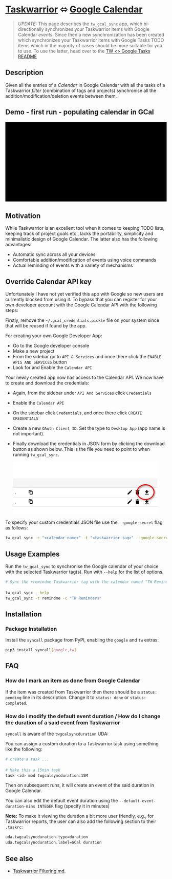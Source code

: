 # [Taskwarrior](https://taskwarrior.org/) ⬄ [Google Calendar](https://calendar.google.com/)

> _UPDATE:_ This page describes the `tw_gcal_sync` app, which bi-directionally
> synchronizes your Taskwarrior items with Google Calendar _events_. Since then a
> new synchronization has been created which synchronizes your Taskwarrior items
> with Google Tasks TODO items which in the majority of cases should be more
> suitable for you to use. To use the latter, head over to the
> [TW <> Google Tasks README](https://github.com/bergercookie/syncall/blob/master/docs/readme-tw-gtasks.md)

## Description

Given all the entries of a _Calendar_ in Google Calendar with all the tasks of a
Taskwarrior _filter_ (combination of tags and projects) synchronise all the
addition/modification/deletion events between them.

## Demo - first run - populating calendar in GCal

![demo_gif](misc/demo.gif)

## Motivation

While Taskwarrior is an excellent tool when it comes to keeping TODO lists,
keeping track of project goals etc., lacks the portability, simplicity and
minimalistic design of Google Calendar. The latter also has the following
advantages:

- Automatic sync across all your devices
- Comfortable addition/modification of events using voice commands
- Actual reminding of events with a variety of mechanisms

## Override Calendar API key

Unfortunately I have not yet verified this app with Google so new users are
currently blocked from using it. To bypass that you can register for your own
developer account with the Google Calendar API with the following steps:

Firstly, remove the `~/.gcal_credentials.pickle` file on your system since that
will be reused if found by the app.

For creating your own Google Developer App:

- Go to the Google developer console
- Make a new project
- From the sidebar go to `API & Services` and once there click the `ENABLE APIS AND SERVICES` button
- Look for and Enable the `Calendar API`

Your newly created app now has access to the Calendar API. We now have to create
and download the credentials:

- Again, from the sidebar under `API And Services` click `Credentials`
- Enable the `Calendar API`
- On the sidebar click `Credentials`, and once there click `CREATE CREDENTIALS`
- Create a new `OAuth Client ID`. Set the type to `Desktop App` (app name is not
  important).
- Finally download the credentials in JSON form by clicking the download button
  as shown below. This is the file you need to point to when running
  `tw_gcal_sync`.

  ![download-btn](misc/gcal-json-btn.png)

To specify your custom credentials JSON file use the `--google-secret` flag as follows:

```sh
tw_gcal_sync -c "<calendar-name>" -t "<taskwarrior-tag>" --google-secret "<path/to/downloaded/json/file>"
```

## Usage Examples

Run the `tw_gcal_sync` to synchronise the Google calendar of your choice with
the selected Taskwarrior tag(s). Run with `--help` for the list of options.

```sh
# Sync the +remindme Taskwarrior tag with the calendar named "TW Reminders"

tw_gcal_sync --help
tw_gcal_sync -t remindme -c "TW Reminders"
```

## Installation

### Package Installation

Install the `syncall` package from PyPI, enabling the `google` and `tw`
extras:

```sh
pip3 install syncall[google,tw]
```

## FAQ

### How do I mark an item as done from Google Calendar

If the item was created from Taskwarrior then there should be a
`status: pending` line in its description. Change it to `status: done` or
`status: completed`.

### How do i modify the default event duration / How do I change the duration of a said event from Taskwarrior

`syncall` is aware of the `twgcalsyncduration` UDA:

You can assign a custom duration to a Taskwarrior task using something like the following:

```sh
# create a task ...

# Make this a 15min task
task <id> mod twgcalsyncduration:15M
```

Then on subsequent runs, it will create an event of the said duration in Google
Calendar.

You can also edit the default event duration using the
`--default-event-duration-mins INTEGER` flag (specify it in minutes)

**Note:** To make it viewing the duration a bit more user friendly, e.g., for
Taskwarrior reports, the user can also add the following section to their
`.taskrc`:

```sh
uda.twgcalsyncduration.type=duration
uda.twgcalsyncduration.label=GCal duration
```

## See also

- <a href="https://github.com/bergercookie/syncall/blob/master/docs/tw-filtering.md">Taskwarrior Filtering.md</a>.
